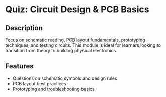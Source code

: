 # Quiz: Circuit Design & PCB Basics

## Description
Focus on schematic reading, PCB layout fundamentals, prototyping techniques, and testing circuits. This module is ideal for learners looking to transition from theory to building physical electronics.

## Features
- Questions on schematic symbols and design rules
- PCB layout best practices
- Prototyping and troubleshooting basics
